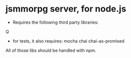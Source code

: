 jsmmorpg server, for node.js
=========================

* Requires the following third party libraries:

Q

* for tests, it also requires:
mocha
chai
chai-as-promised


All of those libs should be handled with npm.
